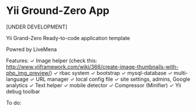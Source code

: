 Yii Ground-Zero App 
=========
[UNDER DEVELOPMENT]

Yii Grand-Zero Ready-to-code application template

Powred by LiveMena

Features:
✓ Image helper (check this: http://www.yiiframework.com/wiki/366/create-image-thumbnails-with-php_img_preview/)
✓ rbac system
✓ bootstrap
✓ mysql-database
✓ multi-language
✓ URL manager
✓ local config file
✓ site settings, admins, Google analytics
✓ Text helper
✓ mobile detector
✓ Compressor (Minifier)
✓ Yii debug toolbar

To do:
